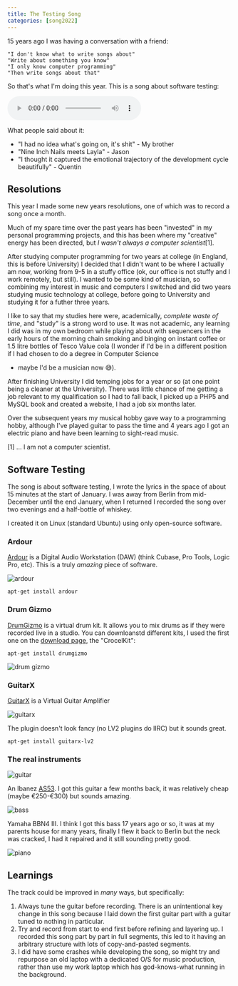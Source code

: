 ```yaml
--- 
title: The Testing Song
categories: [song2022]
---
```


15 years ago I was having a conversation with a friend:

    "I don't know what to write songs about"
    "Write about something you know"
    "I only know computer programming"
    "Then write songs about that"

So that's what I'm doing this year. This is a song about software testing:

<audio controls src="/audio/testing.mp3">If you can read this, then your
browser doesn't playback audio, <a href="/audio/testing.mp3">Download</a></audio>

What people said about it:

- "I had no idea what's going on, it's shit" - My brother
- "Nine Inch Nails meets Layla" - Jason
- "I thought it captured the emotional trajectory of the development cycle
  beautifully" - Quentin

Resolutions
-----------

This year I made some new years resolutions, one of which was to record a song
once a month.

Much of my spare time over the past years has been "invested" in my personal
programming projects, and this has been where my "creative" energy has been
directed, but _I wasn't always a computer scientist_[1].

After studying computer programming for two years at college (in England, this
is before University) I decided that I didn't want to be where I actually am
now, working from 9-5 in a stuffy office (ok, our office is not stuffy and I
work remotely, but still). I wanted to be some kind of musician, so combining
my interest in music and computers I switched and did two years studying music
technology at college, before going to University and studying it for a futher
three years.

I like to say that my studies here were, academically, _complete waste of
time_, and "study" is a strong word to use. It was not academic, any learning
I did was in my own bedroom while playing about with sequencers in the early
hours of the morning chain smoking and binging on instant coffee or 1.5 litre
bottles of Tesco Value cola (I wonder if I'd be in a different position if I
had chosen to do a degree in Computer Science
- maybe
I'd be a musician now 😅).

After finishing University I did temping jobs for a year or so (at one point
being a cleaner at the University). There was little chance of me getting a
job relevant to my qualification so I had to fall back, I picked up a PHP5 and
MySQL book and created a website, I had a job six months later.

Over the subsequent years my musical hobby gave way to a programming hobby,
although I've played guitar to pass the time and 4 years ago I got an electric
piano and have been learning to sight-read music.

[1] ... I am not a computer scientist.

Software Testing
----------------

The song is about software testing, I wrote the lyrics in the space of about
15 minutes at the start of January. I was away from Berlin from mid-December
until the end January, when I returned I recorded the song over two evenings
and a half-bottle of whiskey.

I created it on Linux (standard Ubuntu) using only open-source software.

### Ardour

[Ardour](https://ardour.org/) is a Digital Audio Workstation (DAW) (think Cubase,
  Pro Tools, Logic Pro, etc). This is a truly _amazing_ piece of software.

![ardour](/images/2022-01-30/ardour.png)

```
apt-get install ardour
```

### Drum Gizmo

[DrumGizmo](https://drumgizmo.org/wiki/doku.php) is a virtual drum kit. It
allows you to mix drums as if they were recorded live in a studio. You can
downloanstd different kits, I used the first one on the [download
page](https://drumgizmo.org/wiki/doku.php?id=kits), the
"CrocelKit":

```
apt-get install drumgizmo
```

![drum gizmo](/images/2022-01-30/drumgizmo.png)

### GuitarX

[GuitarX](https://guitarix.org) is a Virtual Guitar Amplifier 

![guitarx](/images/2022-01-30/guitarx.png)

The plugin doesn't look fancy (no LV2 plugins do IIRC) but it sounds great.

```
apt-get install guitarx-lv2
```

### The real instruments

![guitar](/images/2022-01-30/guitar.jpg)

An Ibanez [AS53](https://www.ibanez.com/eu/products/detail/as53_5b_05.html).
I got this guitar a few months back, it was relatively cheap (maybe €250-€300) but sounds
amazing.

![bass](/images/2022-01-30/bass.jpg)

Yamaha BBN4 III. I think I got this bass 17 years ago or so, it was at my parents house for
many years, finally I flew it back to Berlin but the neck was cracked, I had
it repaired and it still sounding pretty good.

![piano](/images/2022-01-30/piano.jpg)

Learnings
---------

The track could be improved in _many_ ways, but specifically:

1. Always tune the guitar before recording. There is an unintentional key change in this song
   because I laid down the first guitar part with a guitar tuned to nothing in
   particular.
2. Try and record from start to end first before refining and layering up. I
   recorded this song part by part in full segments, this led to it having an
   arbitrary structure with lots of copy-and-pasted segments.
3. I did have some crashes while developing the song, so might try and
   repurpose an old laptop with a dedicated O/S for music production, rather
   than use my work laptop which has god-knows-what running in the background.
